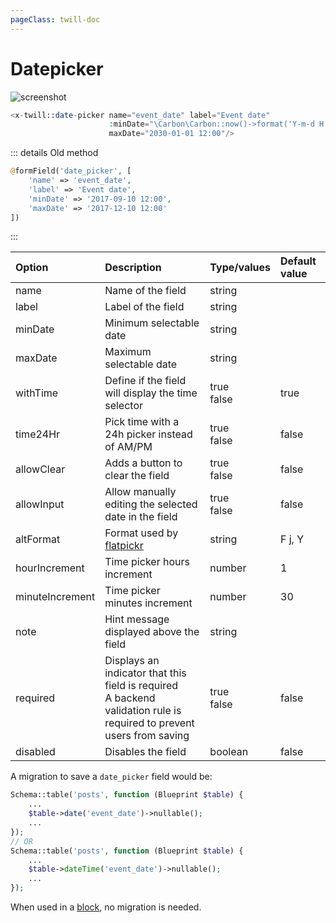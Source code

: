 ```yaml
---
pageClass: twill-doc
---
```


# Datepicker

![screenshot](/docs/_media/datepicker.png)

```php
<x-twill::date-picker name="event_date" label="Event date"
                      :minDate="\Carbon\Carbon::now()->format('Y-m-d H:i)"
                      maxDate="2030-01-01 12:00"/>
```

::: details Old method
```php
@formField('date_picker', [
    'name' => 'event_date',
    'label' => 'Event date',
    'minDate' => '2017-09-10 12:00',
    'maxDate' => '2017-12-10 12:00'
])
```
:::

| Option          | Description                                                                                                              | Type/values    | Default value |
|:----------------|:-------------------------------------------------------------------------------------------------------------------------|:---------------|:--------------|
| name            | Name of the field                                                                                                        | string         |               |
| label           | Label of the field                                                                                                       | string         |               |
| minDate         | Minimum selectable date                                                                                                  | string         |               |
| maxDate         | Maximum selectable date                                                                                                  | string         |               |
| withTime        | Define if the field will display the time selector                                                                       | true<br/>false | true          |
| time24Hr        | Pick time with a 24h picker instead of AM/PM                                                                             | true<br/>false | false         |
| allowClear      | Adds a button to clear the field                                                                                         | true<br/>false | false         |
| allowInput      | Allow manually editing the selected date in the field                                                                    | true<br/>false | false         |
| altFormat       | Format used by [flatpickr](https://flatpickr.js.org/formatting/)                                                         | string         | F j, Y        |
| hourIncrement   | Time picker hours increment                                                                                              | number         | 1             |
| minuteIncrement | Time picker minutes increment                                                                                            | number         | 30            |
| note            | Hint message displayed above the field                                                                                   | string         |               |
| required        | Displays an indicator that this field is required<br/>A backend validation rule is required to prevent users from saving | true<br/>false | false         |
| disabled        | Disables the field                                                                                                       | boolean        | false         | 


A migration to save a `date_picker` field would be:

```php
Schema::table('posts', function (Blueprint $table) {
    ...
    $table->date('event_date')->nullable();
    ...
});
// OR
Schema::table('posts', function (Blueprint $table) {
    ...
    $table->dateTime('event_date')->nullable();
    ...
});
```

When used in a [block](/block-editor/creating-a-block-editor.html), no migration is needed.
